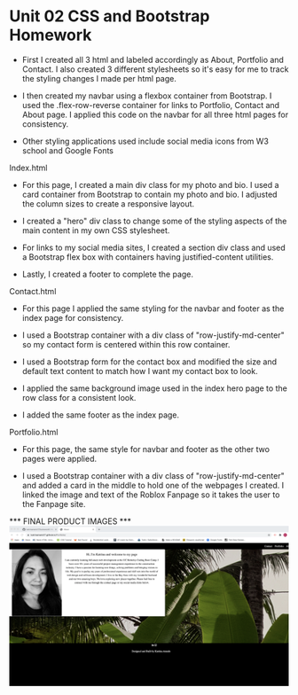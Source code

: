 # Unit 02 CSS and Bootstrap Homework

* First I created all 3 html and labeled accordingly as About, Portfolio and Contact. I also created 3 different stylesheets so it's easy for me
to track the styling changes I made per html page. 

* I then created my navbar using a flexbox container from Bootstrap.  I used the .flex-row-reverse container for links to Portfolio, Contact and About page. I applied this code on the navbar for all three html pages for consistency. 

* Other styling applications used include social media icons from W3 school and Google Fonts

Index.html

* For this page, I created a main div class for my photo and bio. I used a card container from Bootstrap to contain my photo and bio. I adjusted the column sizes to create a responsive layout. 

* I created a "hero" div class to change some of the styling aspects of the main content in my own CSS stylesheet. 

* For links to my social media sites, I created a section div class and used a Bootstrap flex box with containers having justified-content utilities. 

* Lastly, I created a footer to complete the page. 

Contact.html

* For this page I applied the same styling for the navbar and footer as the index page for consistency. 

* I used a Bootstrap container with a div class of "row-justify-md-center" so my contact form is centered within this row container. 

* I used a Bootstrap form for the contact box and modified the size and default text content to match how I want my contact box to look. 

* I applied the same background image used in the index hero page to the row class for a consistent look.

* I added the same footer as the index page. 

Portfolio.html

* For this page, the same style for navbar and footer as the other two pages were applied.

* I used a Bootstrap container with a div class of "row-justify-md-center" and added a card in the middle to hold one of the webpages I created. I linked the image and text of the Roblox Fanpage so it takes the user to the Fanpage site. 

*** FINAL PRODUCT IMAGES ***
![Final Product](./Assets/portfolio.png)